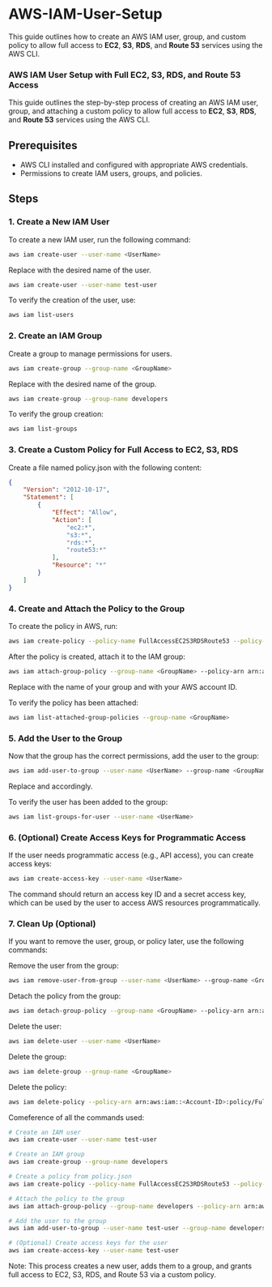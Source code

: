 # AWS-IAM-User-Setup
This guide outlines how to create an AWS IAM user, group, and custom policy to allow full access to **EC2**, **S3**, **RDS**, and **Route 53** services using the AWS CLI.

### AWS IAM User Setup with Full EC2, S3, RDS, and Route 53 Access

This guide outlines the step-by-step process of creating an AWS IAM user, group, and attaching a custom policy to allow full access to **EC2**, **S3**, **RDS**, and **Route 53** services using the AWS CLI.

## Prerequisites
- AWS CLI installed and configured with appropriate AWS credentials.
- Permissions to create IAM users, groups, and policies.

## Steps

### 1. Create a New IAM User

To create a new IAM user, run the following command:
```bash
aws iam create-user --user-name <UserName>
```

Replace <UserName> with the desired name of the user.
```bash
aws iam create-user --user-name test-user
```

To verify the creation of the user, use:
```bash
aws iam list-users
```

### 2. Create an IAM Group

Create a group to manage permissions for users.
```bash
aws iam create-group --group-name <GroupName>
```

Replace <GroupName> with the desired name of the group.
```bash
aws iam create-group --group-name developers
```

To verify the group creation:
```bash
aws iam list-groups
```
### 3. Create a Custom Policy for Full Access to EC2, S3, RDS

Create a file named policy.json with the following content:
```json
{
    "Version": "2012-10-17",
    "Statement": [
        {
            "Effect": "Allow",
            "Action": [
                "ec2:*",
                "s3:*",
                "rds:*",
                "route53:*"
            ],
            "Resource": "*"
        }
    ]
}
```

### 4. Create and Attach the Policy to the Group

To create the policy in AWS, run:
```bash 
aws iam create-policy --policy-name FullAccessEC2S3RDSRoute53 --policy-document file://policy.json
```

After the policy is created, attach it to the IAM group:
```bash
aws iam attach-group-policy --group-name <GroupName> --policy-arn arn:aws:iam::<Account-ID>:policy/FullAccessEC2S3RDSRoute53
```
Replace <GroupName> with the name of your group and <Account-ID> with your AWS account ID.

To verify the policy has been attached:
```bash
aws iam list-attached-group-policies --group-name <GroupName>
```
### 5. Add the User to the Group

Now that the group has the correct permissions, add the user to the group:
```bash
aws iam add-user-to-group --user-name <UserName> --group-name <GroupName>
```
Replace <UserName> and <GroupName> accordingly.

To verify the user has been added to the group:
```bash
aws iam list-groups-for-user --user-name <UserName>
```

### 6. (Optional) Create Access Keys for Programmatic Access

If the user needs programmatic access (e.g., API access), you can create access keys:
```bash
aws iam create-access-key --user-name <UserName>
```
The command should return an access key ID and a secret access key, which can be used by the user to access AWS resources programmatically.

### 7. Clean Up (Optional)
If you want to remove the user, group, or policy later, use the following commands:

Remove the user from the group:
```bash
aws iam remove-user-from-group --user-name <UserName> --group-name <GroupName>
```

Detach the policy from the group:
```bash
aws iam detach-group-policy --group-name <GroupName> --policy-arn arn:aws:iam::<Account-ID>:policy/FullAccessEC2S3RDSRoute53
```
Delete the user:
```bash
aws iam delete-user --user-name <UserName>
```

Delete the group:

```bash
aws iam delete-group --group-name <GroupName>
```
Delete the policy:
```bash
aws iam delete-policy --policy-arn arn:aws:iam::<Account-ID>:policy/FullAccessEC2S3
```

Comeference of all the commands used:
```bash
# Create an IAM user
aws iam create-user --user-name test-user

# Create an IAM group
aws iam create-group --group-name developers

# Create a policy from policy.json
aws iam create-policy --policy-name FullAccessEC2S3RDSRoute53 --policy-document file://policy.json

# Attach the policy to the group
aws iam attach-group-policy --group-name developers --policy-arn arn:aws:iam::<Account-ID>:policy/FullAccessEC2S3RDSRoute53

# Add the user to the group
aws iam add-user-to-group --user-name test-user --group-name developers

# (Optional) Create access keys for the user
aws iam create-access-key --user-name test-user
```

Note:
This process creates a new user, adds them to a group, and grants full access to EC2, S3, RDS, and Route 53 via a custom policy.